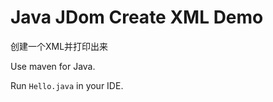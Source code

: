 Java JDom Create XML Demo
=====================

创建一个XML并打印出来

Use maven for Java.

Run `Hello.java` in your IDE.